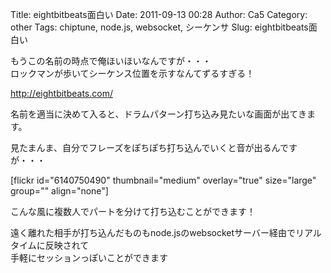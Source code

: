 Title: eightbitbeats面白い
Date: 2011-09-13 00:28
Author: Ca5
Category: other
Tags: chiptune, node.js, websocket, シーケンサ
Slug: eightbitbeats面白い

もうこの名前の時点で俺ほいほいなんですが・・・  
ロックマンが歩いてシーケンス位置を示すなんてずるすぎる！

<http://eightbitbeats.com/>

名前を適当に決めて入ると、ドラムパターン打ち込み見たいな画面が出てきます。  

見たまんま、自分でフレーズをぽちぽち打ち込んでいくと音が出るんですが・・・

[flickr id="6140750490" thumbnail="medium" overlay="true" size="large"
group="" align="none"]

こんな風に複数人でパートを分けて打ち込むことができます！  

遠く離れた相手が打ち込んだものもnode.jsのwebsocketサーバー経由でリアルタイムに反映されて  
手軽にセッションっぽいことができます
